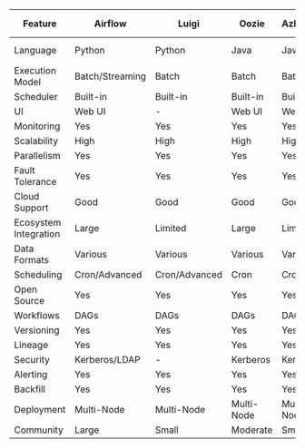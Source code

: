 | Feature | Airflow | Luigi | Oozie | Azkaban | Apache Nifi | Apache Livy | Prefect | Dagster | Kubeflow | Dataform |
|---------|---------|-------|-------|---------|-------------|--------------|---------|---------|----------|----------|
| Language | Python | Python | Java | Java | Java | REST API | Python | Python | Python/Yaml | SQL/Python |
| Execution Model | Batch/Streaming | Batch | Batch | Batch | Streaming | Batch | Batch/Streaming | Batch/Streaming | Batch/Streaming | Batch |
| Scheduler | Built-in | Built-in | Built-in | Built-in | NiFi Server | Spark | Built-in/External | Built-in/External | Kubernetes | Built-in |
| UI | Web UI | - | Web UI | Web UI | Web UI | - | Web UI | Web UI | Web UI | Web UI |
| Monitoring | Yes | Yes | Yes | Yes | Yes | - | Yes | Yes | Yes | Yes |
| Scalability | High | High | High | High | High | High | High | High | High | High |
| Parallelism | Yes | Yes | Yes | Yes | Yes | Yes | Yes | Yes | Yes | Yes |
| Fault Tolerance | Yes | Yes | Yes | Yes | Yes | Yes | Yes | Yes | Yes | Yes |
| Cloud Support | Good | Good | Good | Good | Good | Good | Good | Good | Excellent | Good |
| Ecosystem Integration | Large | Limited | Large | Limited | Large | Large | Growing | Growing | Large | Limited |
| Data Formats | Various | Various | Various | Various | Various | Various | Various | Various | Various | SQL/CSV |
| Scheduling | Cron/Advanced | Cron/Advanced | Cron | Cron | Event-based | - | Cron/Advanced | Cron/Advanced | Cron/Advanced | Incremental |
| Open Source | Yes | Yes | Yes | Yes | Yes | Yes | Yes | Yes | Yes | Yes |
| Workflows | DAGs | DAGs | DAGs | DAGs | Data Flows | - | DAGs | DAGs | DAGs | Transformations |
| Versioning | Yes | Yes | Yes | Yes | Yes | - | Yes | Yes | Yes | Yes |
| Lineage | Yes | Yes | Yes | Yes | Yes | - | Yes | Yes | Yes | Yes |
| Security | Kerberos/LDAP | - | Kerberos | Kerberos | Kerberos/LDAP | - | OAuth2 | - | Kubernetes | - |
| Alerting | Yes | Yes | Yes | Yes | Yes | - | Yes | Yes | Yes | Yes |
| Backfill | Yes | Yes | Yes | Yes | No | - | Yes | Yes | Yes | Yes |
| Deployment | Multi-Node | Multi-Node | Multi-Node | Multi-Node | Multi-Node | Multi-Node | Single/Multi-Node | Single/Multi-Node | Kubernetes | Single-Node |
| Community | Large | Small | Moderate | Small | Large | Large | Growing | Growing | Large | Small |

